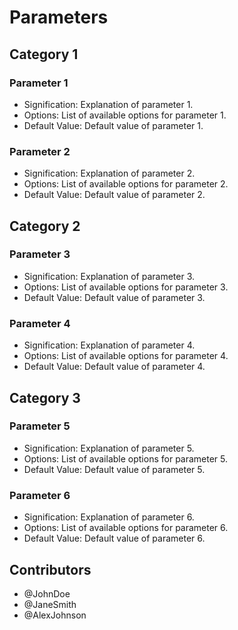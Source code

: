 # Parameters

## Category 1

### Parameter 1

- Signification: Explanation of parameter 1.
- Options: List of available options for parameter 1.
- Default Value: Default value of parameter 1.

### Parameter 2

- Signification: Explanation of parameter 2.
- Options: List of available options for parameter 2.
- Default Value: Default value of parameter 2.

## Category 2

### Parameter 3

- Signification: Explanation of parameter 3.
- Options: List of available options for parameter 3.
- Default Value: Default value of parameter 3.

### Parameter 4

- Signification: Explanation of parameter 4.
- Options: List of available options for parameter 4.
- Default Value: Default value of parameter 4.

## Category 3

### Parameter 5

- Signification: Explanation of parameter 5.
- Options: List of available options for parameter 5.
- Default Value: Default value of parameter 5.

### Parameter 6

- Signification: Explanation of parameter 6.
- Options: List of available options for parameter 6.
- Default Value: Default value of parameter 6.

## Contributors

- @JohnDoe
- @JaneSmith
- @AlexJohnson